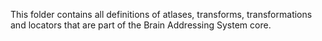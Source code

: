 This folder contains all definitions of atlases, transforms, transformations and locators that are part of the Brain Addressing System core.
